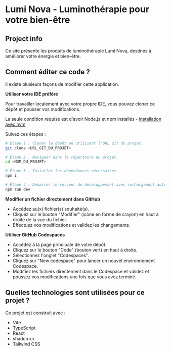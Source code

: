
# Lumi Nova - Luminothérapie pour votre bien-être

## Project info

Ce site présente les produits de luminothérapie Lumi Nova, destinés à améliorer votre énergie et bien-être.

## Comment éditer ce code ?

Il existe plusieurs façons de modifier cette application.

**Utiliser votre IDE préféré**

Pour travailler localement avec votre propre IDE, vous pouvez cloner ce dépôt et pousser vos modifications.

La seule condition requise est d'avoir Node.js et npm installés - [installation avec nvm](https://github.com/nvm-sh/nvm#installing-and-updating)

Suivez ces étapes :

```sh
# Étape 1 : Cloner le dépôt en utilisant l'URL Git du projet.
git clone <URL_GIT_DU_PROJET>

# Étape 2 : Naviguer dans le répertoire du projet.
cd <NOM_DU_PROJET>

# Étape 3 : Installer les dépendances nécessaires.
npm i

# Étape 4 : Démarrer le serveur de développement avec rechargement automatique et une prévisualisation instantanée.
npm run dev
```

**Modifier un fichier directement dans GitHub**

- Accédez au(x) fichier(s) souhaité(s).
- Cliquez sur le bouton "Modifier" (icône en forme de crayon) en haut à droite de la vue du fichier.
- Effectuez vos modifications et validez les changements.

**Utiliser GitHub Codespaces**

- Accédez à la page principale de votre dépôt.
- Cliquez sur le bouton "Code" (bouton vert) en haut à droite.
- Sélectionnez l'onglet "Codespaces".
- Cliquez sur "New codespace" pour lancer un nouvel environnement Codespace.
- Modifiez les fichiers directement dans le Codespace et validez et poussez vos modifications une fois que vous avez terminé.

## Quelles technologies sont utilisées pour ce projet ?

Ce projet est construit avec :

- Vite
- TypeScript
- React
- shadcn-ui
- Tailwind CSS

